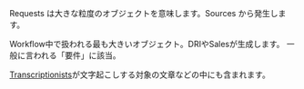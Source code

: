 Requests は大きな粒度のオブジェクトを意味します。Sources から発生します。


Workflow中で扱われる最も大きいオブジェクト。DRIやSalesが生成します。
一般に言われる「要件」に該当。

[Transcriptionists](/Teams/Transcriptionists)が文字起こしする対象の文章などの中にも含まれます。
